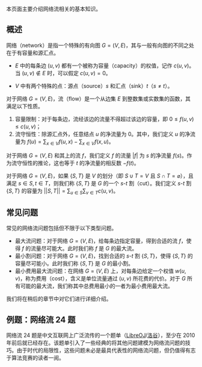 本页面主要介绍网络流相关的基本知识。

## 概述

网络（network）是指一个特殊的有向图 $G=(V,E)$，其与一般有向图的不同之处在于有容量和源汇点。

-   $E$ 中的每条边 $(u, v)$ 都有一个被称为容量（capacity）的权值，记作 $c(u, v)$。当 $(u,v)\notin E$ 时，可以假定 $c(u,v)=0$。

-   $V$ 中有两个特殊的点：源点（source）$s$ 和汇点（sink）$t$（$s \neq t$）。

对于网络 $G=(V, E)$，流（flow）是一个从边集 $E$ 到整数集或实数集的函数，其满足以下性质。

1.  容量限制：对于每条边，流经该边的流量不得超过该边的容量，即 $0 \leq f(u,v) \leq c(u,v)$；
2.  流守恒性：除源汇点外，任意结点 $u$ 的净流量为 $0$。其中，我们定义 $u$ 的净流量为 $f(u) = \sum_{x \in V} f(u, x) - \sum_{x \in V} f(x, u)$。

对于网络 $G = (V, E)$ 和其上的流 $f$，我们定义 $f$ 的流量 $|f|$ 为 $s$ 的净流量 $f(s)$。作为流守恒性的推论，这也等于 $t$ 的净流量的相反数 $-f(t)$。

对于网络 $G = (V, E)$，如果 $\{S, T\}$ 是 $V$ 的划分（即 $S \cup T = V$ 且 $S \cap T = \varnothing$），且满足 $s \in S, t \in T$，则我们称 $\{S, T\}$ 是 $G$ 的一个 $s$-$t$ 割（cut）。我们定义 $s$-$t$ 割 $\{S, T\}$ 的容量为 $||S, T|| = \sum_{u \in S} \sum_{v \in T} c(u, v)$。

## 常见问题

常见的网络流问题包括但不限于以下类型问题。

-   最大流问题：对于网络 $G = (V, E)$，给每条边指定容量，得到合适的流 $f$，使得 $f$ 的流量尽可能大。此时我们称 $f$ 是 $G$ 的最大流。
-   最小割问题：对于网络 $G = (V, E)$，找到合适的 $s$-$t$ 割 $\{S, T\}$，使得 $\{S, T\}$ 的容量尽可能小。此时我们称 $\{S, T\}$ 是 $G$ 的最小割。
-   最小费用最大流问题：在网络 $G = (V, E)$ 上，对每条边给定一个权值 $w(u, v)$，称为费用（cost），含义是单位流量通过 $(u, v)$ 所花费的代价。对于 $G$ 所有可能的最大流，我们称其中总费用最小的一者为最小费用最大流。

我们将在稍后的章节中对它们进行详细介绍。

## 例题：网络流 24 题

网络流 24 题是中文互联网上广泛流传的一个题单（[LibreOJ](https://loj.ac/problems/tag/30)/[洛谷](https://www.luogu.com.cn/problem/list?tag=332)），至少在 2010 年前后就已经存在。该题单引入了一些经典的将其他问题建模为网络流问题的技巧。由于时代的局限性，这些问题未必是最具代表性的网络流问题，但仍值得有志于算法竞赛的读者一阅。
